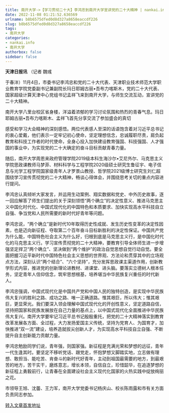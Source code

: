 ```yaml
---
title: 南开大学->【学习贯彻二十大】李鸿忠到南开大学宣讲党的二十大精神 | nankai.info
date: 2022-11-08 01:21:52.636569
urlname: b8b6575dfed0d8d327a8658eaccdf226
slug: b8b6575dfed0d8d327a8658eaccdf226
tags: 
- 南开大学
categories:
- nankai.info
- 南开大学
authorbox: false
sidebar: false
---
```

**天津日报讯** （记者 魏彧

于春沣）11月4日，市委书记李鸿忠和党的二十大代表、天津职业技术师范大学职业教育学院党委副书记兼副院长玛日耶姆古丽•吾布力喀斯木，党的二十大代表、国家超级计算天津中心党组书记孟祥飞来到南开大学，与师生交流互动，宣讲党的二十大精神。

南开大学八里台校区省身楼，洋溢着浓郁的学习讨论氛围和热烈的青春气息。玛日耶姆古丽•吾布力喀斯木、孟祥飞首先分享交流了参加盛会的真切
<!--more-->
感受和学习大会精神的深刻感悟。两位代表感人至深的话语饱含着对习近平总书记的衷心爱戴，他们表示一定牢记初心使命，坚定理想信念，忠诚履职尽责，肩负起教育和科技工作者的时代使命，全身心投入加快建设教育强国、科技强国、人才强国的事业中，为实现党的二十大确定的奋斗目标贡献青春力量。

随后，南开大学周恩来政府管理学院2019级本科生海沙尔•艾尼外尔、马克思主义学院思政课教师马梦菲、材料科学与工程学院2020级硕士研究生鲁征宇、电子信息与光学工程学院国家级青年人才罗景山教授、哲学院2021级博士研究生刘仁超围绕学习宣传贯彻党的二十大精神，畅谈心得体会，并围绕思考关切的重点内容进行提问。

李鸿忠认真倾听大家发言，并运用生动案例、翔实数据和党史、中外历史故事，逐一回应解答了师生们提出的关于深刻领悟“两个确立”的决定性意义、推进马克思主义中国化时代化、中国式现代化的中国特色和本质要求、加快实现高水平科技自立自强、争当党和人民所需要的新时代好青年等问题。

李鸿忠说，“两个确立”是新时代10年取得历史性成就、发生历史性变革的决定性因素，也是迈向新征程、夺取第二个百年奋斗目标新胜利的决定性保证。中国共产党为什么能，中国特色社会主义为什么好，归根到底是马克思主义行，是中国化时代化的马克思主义行。学习宣传贯彻党的二十大精神，要教育引导全体师生进一步增强坚定捍卫“两个确立”、坚决做到“两个维护”的政治自觉思想自觉行动自觉。要全面把握习近平新时代中国特色社会主义思想的世界观、方法论和贯穿其中的立场观点方法，深刻认识“两个结合”、“六个坚持”，充分发挥思政课主渠道作用，创新教学形式内容，推进党的创新理论进教材、进课堂、进头脑。要落实立德树人根本任务，坚定青年人信仰信念，筑牢思想根基，培养堪当中华民族复兴重任的时代新人。

李鸿忠强调，中国式现代化是中国共产党和中国人民的独特创造，是实现中华民族伟大复兴的胜利之路、成功之路、唯一正确道路。惟其艰巨，所以伟大；惟其艰巨，更显荣光。我们要深入领会理解中国式现代化的开创性意义，坚定道路自信，坚持把国家和民族发展放在自己力量的基点上，以中国式现代化全面推进中华民族伟大复兴。南开大学要牢记习近平总书记殷殷重托，把党的二十大精神落实到教育改革发展各方面、全过程，大力发扬爱国主义传统，坚持为党育人、为国育才，加快推进“双一流”建设，培养造就拔尖创新人才，为实现高水平科技自立自强、不断提升自主创新能力贡献力量。

李鸿忠勉励同学们说，青年强，则国家强。新征程是充满光荣和梦想的远征，青年一代生逢其时。要坚定不移听党话、跟党走，怀抱梦想又脚踏实地，立志做有理想、敢担当、能吃苦、肯奋斗的新时代好青年，主动到祖国最需要的地方，到最艰苦的地方，苦干实干，磨炼意志，增长本领，自信自立，珍惜韶华，在追逐梦想的新征程上勇毅前行，让青春在全面建设社会主义现代化国家的火热实践中绽放绚丽之花。

市领导王旭、沈蕾、王力军，南开大学党委书记杨庆山、校长陈雨露和市有关方面负责同志参加。



[转入文章首发地址](http://news.nankai.edu.cn/ywsd/system/2022/11/04/030053475.shtml)